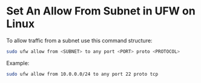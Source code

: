 # Set An Allow From Subnet in UFW on Linux

To allow traffic from a subnet use this command structure:

```bash
sudo ufw allow from <SUBNET> to any port <PORT> proto <PROTOCOL>
```

Example:

```bash
sudo ufw allow from 10.0.0.0/24 to any port 22 proto tcp
```
